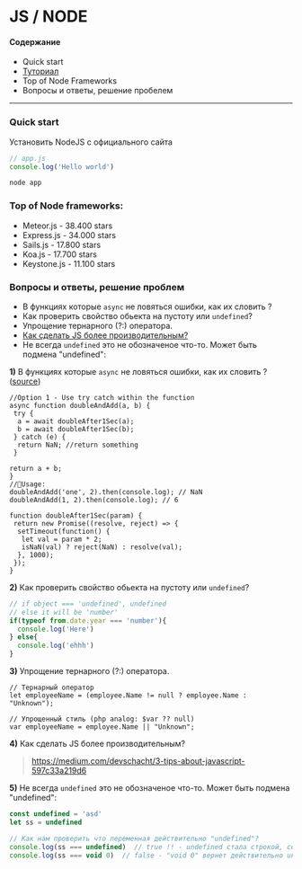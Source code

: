 # JS / NODE

#### Содержание 

* Quick start
* [Туториал](https://www.youtube.com/watch?v=U57kU311-nE&index=9&list=PL4cUxeGkcC9gcy9lrvMJ75z9maRw4byYp) 
* Top of Node Frameworks 
* Вопросы и ответы, решение пробелем

---

### Quick start
Установить NodeJS с официального сайта
```js 
// app.js
console.log('Hello world')
```
```bash
node app
```

### Top of Node frameworks:
* Meteor.js - 38.400 stars
* Express.js - 34.000 stars
* Sails.js - 17.800 stars
* Koa.js - 17.700 stars
* Keystone.js - 11.100 stars

### Вопросы и ответы, решение проблем
* В функциях которые `async` не ловяться ошибки, как их словить ?
* Как проверить свойство обьекта на пустоту или `undefined`?
* Упрощение тернарного (?:) оператора.
* [Как сделать JS более производительным?](https://medium.com/devschacht/3-tips-about-javascript-597c33a219d6)
* Не всегда `undefined` это не обозначеное что-то. Может быть подмена "undefined":

**1)** В функциях которые `async` не ловяться ошибки, как их словить ? ([source](https://medium.freecodecamp.org/here-are-examples-of-everything-new-in-ecmascript-2016-2017-and-2018-d52fa3b5a70e))
```
//Option 1 - Use try catch within the function
async function doubleAndAdd(a, b) {
 try {
  a = await doubleAfter1Sec(a);
  b = await doubleAfter1Sec(b);
 } catch (e) {
  return NaN; //return something
 }

return a + b;
}
//🚀Usage:
doubleAndAdd('one', 2).then(console.log); // NaN
doubleAndAdd(1, 2).then(console.log); // 6

function doubleAfter1Sec(param) {
 return new Promise((resolve, reject) => {
  setTimeout(function() {
   let val = param * 2;
   isNaN(val) ? reject(NaN) : resolve(val);
  }, 1000);
 });
}
```

**2)** Как проверить свойство обьекта на пустоту или `undefined`?
```js
// if object === 'undefined', undefined
// else it will be 'number'
if(typeof from.date.year === 'number'){   
  console.log('Here')
} else{
  console.log('ehhh')
}
```

**3)** Упрощение тернарного (?:) оператора.
```
// Тернарный оператор
let employeeName = (employee.Name != null ? employee.Name : "Unknown"); 

// Упрощенный стиль (php analog: $var ?? null)
var employeeName = employee.Name || "Unknown"; 
```

**4)** Как сделать JS более производительным?
> https://medium.com/devschacht/3-tips-about-javascript-597c33a219d6

**5)** Не всегда `undefined` это не обозначеное что-то. Может быть подмена "undefined":
```js
const undefined = 'asd'
let ss = undefined

// Как нам проверить что переменная действительно "undefined"?
console.log(ss === undefined)  // true !! - undefined стала строкой, созданой выше
console.log(ss === void 0)  // false - "void 0" вернет действительно undefined, который нужен для проверки
```
